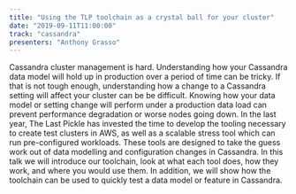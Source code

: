 ```yaml
---
title: "Using the TLP toolchain as a crystal ball for your cluster"
date: "2019-09-11T11:00:00"
track: "cassandra"
presenters: "Anthony Grasso"
---
```


Cassandra cluster management is hard. Understanding how your Cassandra data model will hold up in production over a period of time can be tricky. If that is not tough enough, understanding how a change to a Cassandra setting will affect your cluster can be be difficult. Knowing how your data model or setting change will perform under a production data load can prevent performance degradation or worse nodes going down. In the last year, The Last Pickle has invested the time to develop the tooling necessary to create test clusters in AWS, as well as a scalable stress tool which can run pre-configured workloads. These tools are designed to take the guess work out of data modelling and configuration changes in Cassandra. In this talk we will introduce our toolchain, look at what each tool does, how they work, and where you would use them. In addition, we will show how the toolchain can be used to quickly test a data model or feature in Cassandra.